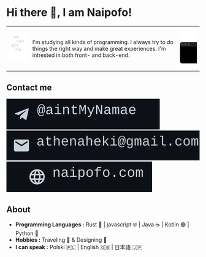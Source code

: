 # Hi there 👋,  I am Naipofo!

|   |   |   |
|---|---|---|
| <img src="https://raw.githubusercontent.com/naipofo/naipofo/master/keyvis1.svg" width="150px">  | I'm studying all kinds of programming. I always try to do things the right way and make great experiences. I'm intrested in both front- and back-end. | <img src="https://raw.githubusercontent.com/naipofo/naipofo/master/keyvis2.svg" width="150px"> |

## Contact me
![Telegram Badge](https://raw.githubusercontent.com/naipofo/naipofo/master/telegram.svg)![](https://raw.githubusercontent.com/naipofo/naipofo/master/spacer.svg)![Email Badge](https://raw.githubusercontent.com/naipofo/naipofo/master/gmail.svg)![](https://raw.githubusercontent.com/naipofo/naipofo/master/spacer.svg)![My website](https://raw.githubusercontent.com/naipofo/naipofo/master/website.svg)

## About
-  **Programming Languages :** Rust 🦀 | javascript 🌐 | Java ☕ | Kotlin 🟣 | Python 🐍
-  **Hobbies :** Traveling 🚌 & Designing 🎨
-  **I can speak :**  Polski 🇵🇱 |  English 🇬🇧 | 日本語 🇯🇵 
